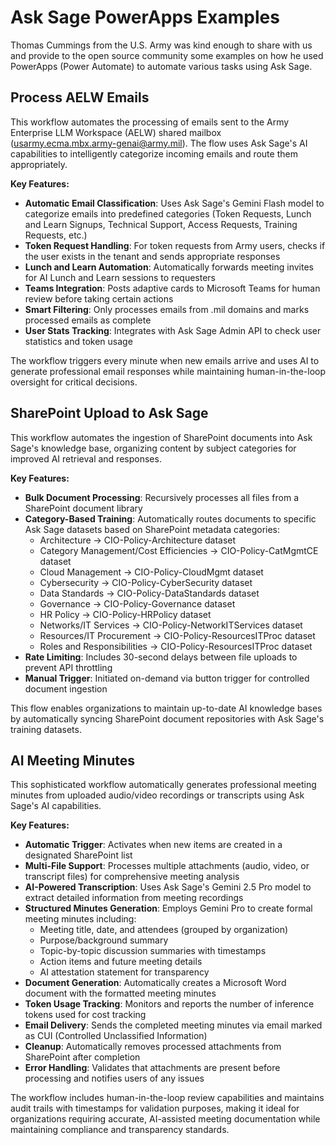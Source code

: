 # Ask Sage PowerApps Examples

Thomas Cummings from the U.S. Army was kind enough to share with us and provide to the open source community some examples on how he used PowerApps (Power Automate) to automate various tasks using Ask Sage.

## Process AELW Emails

This workflow automates the processing of emails sent to the Army Enterprise LLM Workspace (AELW) shared mailbox (usarmy.ecma.mbx.army-genai@army.mil). The flow uses Ask Sage's AI capabilities to intelligently categorize incoming emails and route them appropriately.

**Key Features:**
- **Automatic Email Classification**: Uses Ask Sage's Gemini Flash model to categorize emails into predefined categories (Token Requests, Lunch and Learn Signups, Technical Support, Access Requests, Training Requests, etc.)
- **Token Request Handling**: For token requests from Army users, checks if the user exists in the tenant and sends appropriate responses
- **Lunch and Learn Automation**: Automatically forwards meeting invites for AI Lunch and Learn sessions to requesters
- **Teams Integration**: Posts adaptive cards to Microsoft Teams for human review before taking certain actions
- **Smart Filtering**: Only processes emails from .mil domains and marks processed emails as complete
- **User Stats Tracking**: Integrates with Ask Sage Admin API to check user statistics and token usage

The workflow triggers every minute when new emails arrive and uses AI to generate professional email responses while maintaining human-in-the-loop oversight for critical decisions.

## SharePoint Upload to Ask Sage

This workflow automates the ingestion of SharePoint documents into Ask Sage's knowledge base, organizing content by subject categories for improved AI retrieval and responses.

**Key Features:**
- **Bulk Document Processing**: Recursively processes all files from a SharePoint document library
- **Category-Based Training**: Automatically routes documents to specific Ask Sage datasets based on SharePoint metadata categories:
  - Architecture → CIO-Policy-Architecture dataset
  - Category Management/Cost Efficiencies → CIO-Policy-CatMgmtCE dataset
  - Cloud Management → CIO-Policy-CloudMgmt dataset
  - Cybersecurity → CIO-Policy-CyberSecurity dataset
  - Data Standards → CIO-Policy-DataStandards dataset
  - Governance → CIO-Policy-Governance dataset
  - HR Policy → CIO-Policy-HRPolicy dataset
  - Networks/IT Services → CIO-Policy-NetworkITServices dataset
  - Resources/IT Procurement → CIO-Policy-ResourcesITProc dataset
  - Roles and Responsibilities → CIO-Policy-ResourcesITProc dataset
- **Rate Limiting**: Includes 30-second delays between file uploads to prevent API throttling
- **Manual Trigger**: Initiated on-demand via button trigger for controlled document ingestion

This flow enables organizations to maintain up-to-date AI knowledge bases by automatically syncing SharePoint document repositories with Ask Sage's training datasets.

## AI Meeting Minutes

This sophisticated workflow automatically generates professional meeting minutes from uploaded audio/video recordings or transcripts using Ask Sage's AI capabilities.

**Key Features:**
- **Automatic Trigger**: Activates when new items are created in a designated SharePoint list
- **Multi-File Support**: Processes multiple attachments (audio, video, or transcript files) for comprehensive meeting analysis
- **AI-Powered Transcription**: Uses Ask Sage's Gemini 2.5 Pro model to extract detailed information from meeting recordings
- **Structured Minutes Generation**: Employs Gemini Pro to create formal meeting minutes including:
  - Meeting title, date, and attendees (grouped by organization)
  - Purpose/background summary
  - Topic-by-topic discussion summaries with timestamps
  - Action items and future meeting details
  - AI attestation statement for transparency
- **Document Generation**: Automatically creates a Microsoft Word document with the formatted meeting minutes
- **Token Usage Tracking**: Monitors and reports the number of inference tokens used for cost tracking
- **Email Delivery**: Sends the completed meeting minutes via email marked as CUI (Controlled Unclassified Information)
- **Cleanup**: Automatically removes processed attachments from SharePoint after completion
- **Error Handling**: Validates that attachments are present before processing and notifies users of any issues

The workflow includes human-in-the-loop review capabilities and maintains audit trails with timestamps for validation purposes, making it ideal for organizations requiring accurate, AI-assisted meeting documentation while maintaining compliance and transparency standards.